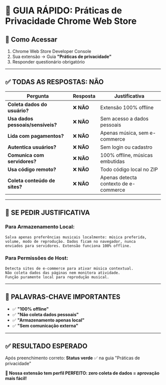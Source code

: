 # 🎯 GUIA RÁPIDO: Práticas de Privacidade Chrome Web Store

## 📍 **Como Acessar**
1. Chrome Web Store Developer Console
2. Sua extensão → Guia **"Práticas de privacidade"**
3. Responder questionário obrigatório

---

## ✅ **TODAS AS RESPOSTAS: NÃO**

| Pergunta | Resposta | Justificativa |
|----------|----------|---------------|
| **Coleta dados do usuário?** | ❌ **NÃO** | Extensão 100% offline |
| **Usa dados pessoais/sensíveis?** | ❌ **NÃO** | Sem acesso a dados pessoais |
| **Lida com pagamentos?** | ❌ **NÃO** | Apenas música, sem e-commerce |
| **Autentica usuários?** | ❌ **NÃO** | Sem login ou cadastro |
| **Comunica com servidores?** | ❌ **NÃO** | 100% offline, músicas embutidas |
| **Usa código remoto?** | ❌ **NÃO** | Todo código local no ZIP |
| **Coleta conteúdo de sites?** | ❌ **NÃO** | Apenas detecta contexto de e-commerce |

---

## 📝 **SE PEDIR JUSTIFICATIVA**

### **Para Armazenamento Local:**
```
Salva apenas preferências musicais localmente: música preferida, 
volume, modo de reprodução. Dados ficam no navegador, nunca 
enviados para servidores. Extensão funciona 100% offline.
```

### **Para Permissões de Host:**
```
Detecta sites de e-commerce para ativar música contextual. 
Não coleta dados das páginas nem monitora atividade. 
Função puramente local para reprodução musical.
```

---

## 🔑 **PALAVRAS-CHAVE IMPORTANTES**
- ✅ **"100% offline"**
- ✅ **"Não coleta dados pessoais"**  
- ✅ **"Armazenamento apenas local"**
- ✅ **"Sem comunicação externa"**

---

## ✅ **RESULTADO ESPERADO**
Após preenchimento correto: **Status verde** ✅ na guia "Práticas de privacidade"

**🚀 Nossa extensão tem perfil PERFEITO: zero coleta de dados = aprovação mais fácil!**